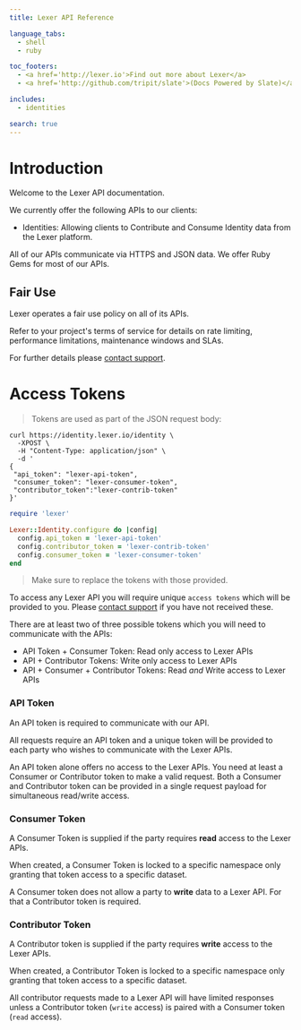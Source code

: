 ```yaml
---
title: Lexer API Reference

language_tabs:
  - shell
  - ruby

toc_footers:
  - <a href='http://lexer.io'>Find out more about Lexer</a>
  - <a href='http://github.com/tripit/slate'>(Docs Powered by Slate)</a>

includes:
  - identities

search: true
---
```


# Introduction

Welcome to the Lexer API documentation.

We currently offer the following APIs to our clients:

- Identities: Allowing clients to Contribute and Consume Identity data from the Lexer platform.

All of our APIs communicate via HTTPS and JSON data. We offer Ruby Gems for most of our APIs.


## Fair Use

Lexer operates a fair use policy on all of its APIs.

Refer to your project's terms of service for details on rate limiting, performance limitations, maintenance windows and SLAs.

For further details please [contact support](mailto:support@lexer.io).


# Access Tokens

> Tokens are used as part of the JSON request body:

```shell
curl https://identity.lexer.io/identity \
  -XPOST \
  -H "Content-Type: application/json" \
  -d '
{
 "api_token": "lexer-api-token",
 "consumer_token": "lexer-consumer-token",
 "contributor_token":"lexer-contrib-token"
}'
```

```ruby
require 'lexer'

Lexer::Identity.configure do |config|
  config.api_token = 'lexer-api-token'
  config.contributor_token = 'lexer-contrib-token'
  config.consumer_token = 'lexer-consumer-token'
end
```

> Make sure to replace the tokens with those provided.

To access any Lexer API you will require unique `access tokens` which will be provided to you. Please [contact support](mailto:support@lexer.io) if you have not received these.

There are at least two of three possible tokens which you will need to communicate with the APIs:

* API Token + Consumer Token: Read only access to Lexer APIs
* API + Contributor Tokens: Write only access to Lexer APIs
* API + Consumer + Contributor Tokens: Read _and_ Write access to Lexer APIs

### API Token

An API token is required to communicate with our API.

All requests require an API token and a unique token will be provided to each party who wishes to communicate with the Lexer APIs.

An API token alone offers no access to the Lexer APIs. You need at least a Consumer or Contributor token to make a valid request. Both a Consumer and Contributor token can be provided in a single request payload for simultaneous read/write access.

### Consumer Token

A Consumer Token is supplied if the party requires **read** access to the Lexer APIs.

When created, a Consumer Token is locked to a specific namespace only granting that token access to a specific dataset.

A Consumer token does not allow a party to **write** data to a Lexer API. For that a Contributor token is required.

### Contributor Token

A Contributor token is supplied if the party requires **write** access to the Lexer APIs.

When created, a Contributor Token is locked to a specific namespace only granting that token access to a specific dataset.

<aside class="notice">
All contributor requests made to a Lexer API will have limited responses unless a Contributor token (<code>write</code> access) is paired with a Consumer token (<code>read</code> access).
</aside>

